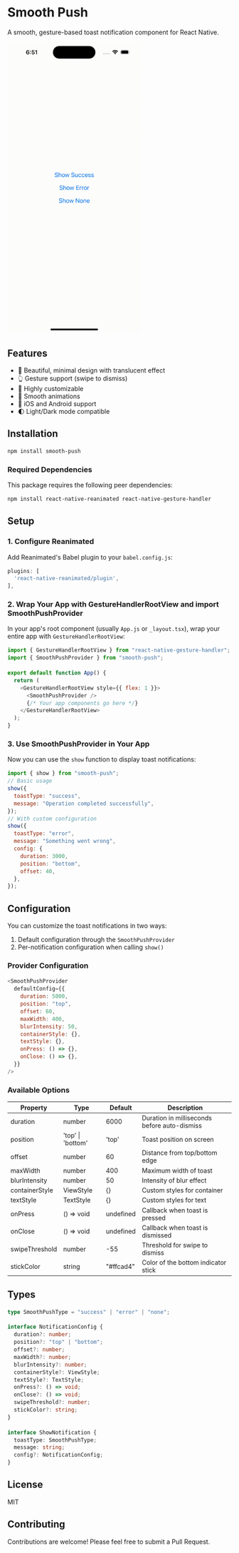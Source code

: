 # Smooth Push

A smooth, gesture-based toast notification component for React Native.

<img src="./docs/preview.gif" width="300" alt="Smooth Push Preview">

## Features

- 🎨 Beautiful, minimal design with translucent effect
- 👆 Gesture support (swipe to dismiss)
- 🎯 Highly customizable
- 💫 Smooth animations
- 📱 iOS and Android support
- 🌓 Light/Dark mode compatible

## Installation

```bash
npm install smooth-push
```

### Required Dependencies

This package requires the following peer dependencies:

```bash
npm install react-native-reanimated react-native-gesture-handler
```

## Setup

### 1. Configure Reanimated

Add Reanimated's Babel plugin to your `babel.config.js`:

```js
plugins: [
  'react-native-reanimated/plugin',
],
```

### 2. Wrap Your App with GestureHandlerRootView and import SmoothPushProvider

In your app's root component (usually `App.js` or `_layout.tsx`), wrap your entire app with `GestureHandlerRootView`:

```js
import { GestureHandlerRootView } from "react-native-gesture-handler";
import { SmoothPushProvider } from "smooth-push";

export default function App() {
  return (
    <GestureHandlerRootView style={{ flex: 1 }}>
      <SmoothPushProvider />
      {/* Your app components go here */}
    </GestureHandlerRootView>
  );
}
```

### 3. Use SmoothPushProvider in Your App

Now you can use the `show` function to display toast notifications:

```js
import { show } from "smooth-push";
// Basic usage
show({
  toastType: "success",
  message: "Operation completed successfully",
});
// With custom configuration
show({
  toastType: "error",
  message: "Something went wrong",
  config: {
    duration: 3000,
    position: "bottom",
    offset: 40,
  },
});
```

## Configuration

You can customize the toast notifications in two ways:

1. Default configuration through the `SmoothPushProvider`
2. Per-notification configuration when calling `show()`

### Provider Configuration

```js
<SmoothPushProvider
  defaultConfig={{
    duration: 5000,
    position: "top",
    offset: 60,
    maxWidth: 400,
    blurIntensity: 50,
    containerStyle: {},
    textStyle: {},
    onPress: () => {},
    onClose: () => {},
  }}
/>
```

### Available Options

| Property       | Type              | Default   | Description                                  |
| -------------- | ----------------- | --------- | -------------------------------------------- |
| duration       | number            | 6000      | Duration in milliseconds before auto-dismiss |
| position       | 'top' \| 'bottom' | 'top'     | Toast position on screen                     |
| offset         | number            | 60        | Distance from top/bottom edge                |
| maxWidth       | number            | 400       | Maximum width of toast                       |
| blurIntensity  | number            | 50        | Intensity of blur effect                     |
| containerStyle | ViewStyle         | {}        | Custom styles for container                  |
| textStyle      | TextStyle         | {}        | Custom styles for text                       |
| onPress        | () => void        | undefined | Callback when toast is pressed               |
| onClose        | () => void        | undefined | Callback when toast is dismissed             |
| swipeThreshold | number            | -55       | Threshold for swipe to dismiss               |
| stickColor     | string            | "#ffcad4" | Color of the bottom indicator stick         |

## Types

```ts
type SmoothPushType = "success" | "error" | "none";

interface NotificationConfig {
  duration?: number;
  position?: "top" | "bottom";
  offset?: number;
  maxWidth?: number;
  blurIntensity?: number;
  containerStyle?: ViewStyle;
  textStyle?: TextStyle;
  onPress?: () => void;
  onClose?: () => void;
  swipeThreshold?: number;
  stickColor?: string;
}

interface ShowNotification {
  toastType: SmoothPushType;
  message: string;
  config?: NotificationConfig;
}
```

## License

MIT

## Contributing

Contributions are welcome! Please feel free to submit a Pull Request.
